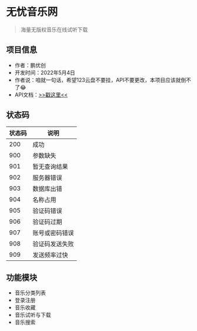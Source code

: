 # 无忧音乐网

> 海量无版权音乐在线试听下载

## 项目信息

- 作者：鹏优创
- 开发时间：2022年5月4日
- 作者说：咱就一句话，希望123云盘不要挂，API不要更改，本项目应该就倒不了😂
- API文档：[>>戳这里<<](https://www.apifox.cn/apidoc/shared-714a7266-798a-41ba-adc1-cbb8857fbc2f)

## 状态码

| 状态码 | 说明           |
| ------ | -------------- |
| 200    | 成功           |
| 900    | 参数缺失       |
| 901    | 暂无查询结果   |
| 902    | 服务器错误     |
| 903    | 数据库出错     |
| 904    | 名称占用       |
| 905    | 验证码错误     |
| 906    | 验证码过期     |
| 907    | 账号或密码错误 |
| 908    | 验证码发送失败 |
| 909    | 发送频率过快   |

## 功能模块

- 音乐分类列表
- 登录注册
- 音乐收藏
- 音乐试听与下载
- 音乐搜索
